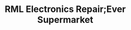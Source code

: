 ---
title: "RML Electronics Repair;Ever Supermarket"
url: /pateros/rml-electronics-repair-ever-supermarket/
shop: Elektronik
---